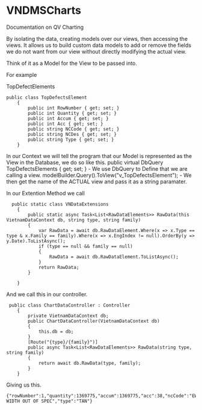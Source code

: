 # VNDMSCharts
Documentation on QV Charting

By isolating the data, creating models over our views, then accessing the views. It allows us to build custom data models to add or remove the fields we do not want from our view without directly modifying the actual view.

Think of it as a Model for the View to be passed into.

For example

TopDefectElements
```
public class TopDefectsElement
    {
        public int RowNumber { get; set; }
        public int Quantity { get; set; }
        public int Accum { get; set; }
        public int Acc { get; set; }
        public string NCCode { get; set; }
        public string NCDes { get; set; }
        public string Type { get; set; }
    }
```    
In our Context we will tell the program that our Model is represented as the View in the Database, we do so like this.
 public virtual DbQuery<TopDefectsElement> TopDefectsElements { get; set; } - We use DbQuery to Define that we are calling a view.
 modelBuilder.Query<TopDefectsElement>().ToView("v_TopDefectsElement"); - We then get the name of the ACTUAL view and pass it as a string paramater.

In our Extention Method we call
```
  public static class VNDataExtensions
    {
        public static async Task<List<RawDataElements>> RawData(this VietnamDataContext db, string type, string family)
        {
            var RawData = await db.RawDataElement.Where(x => x.Type == type & x.Family == family).Where(x => x.EngIndex != null).OrderBy(y => y.Date).ToListAsync();
            if (type == null && family == null)
            {
                RawData = await db.RawDataElement.ToListAsync();
            }
            return RawData;
        }
        
    }
```

And we call this in our controller.
```
 public class ChartDataController : Controller
    {
        private VietnamDataContext db;
        public ChartDataController(VietnamDataContext db)
        {
            this.db = db;
        }
        [Route("{type}/{family}")]
        public async Task<List<RawDataElements>> RawData(string type, string family)
        {
            return await db.RawData(type, family);
        }
    }
```
Giving us this.
```
{"rowNumber":1,"quantity":1369775,"accum":1369775,"acc":38,"ncCode":"EWOS","ncDes":"ELEMENT WIDTH OUT OF SPEC","type":"TAN"}
```


